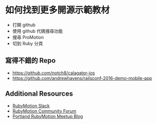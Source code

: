 # 如何找到更多開源示範教材

* 打開 github
* 使用 github 代碼搜尋功能
* 搜尋 ProMotion
* 切到 Ruby 分頁

## 寫得不錯的 Repo

* https://github.com/notch8/calagator-ios
* https://github.com/andrewhavens/railsconf-2016-demo-mobile-app


## Additional Resources

* [RubyMotion Slack](https://motioneers.herokuapp.com)
* [RubyMotion Community Forum](http://community.rubymotion.com)
* [Portland RubyMotion Meetup Blog](http://motionpdx.github.io)
